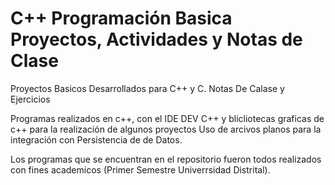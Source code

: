 # C++ Programación Basica Proyectos, Actividades y Notas de Clase

Proyectos Basicos Desarrollados para C++ y C.
Notas De Calase y Ejercicios

Programas realizados en c++, con el IDE DEV C++ y blicliotecas graficas de c++ para la realización de algunos proyectos 
Uso de arcivos planos para la integración con Persistencia de de Datos.

Los programas que se encuentran en el repositorio fueron todos realizados con fines academicos (Primer Semestre Univerrsidad Distrital).
